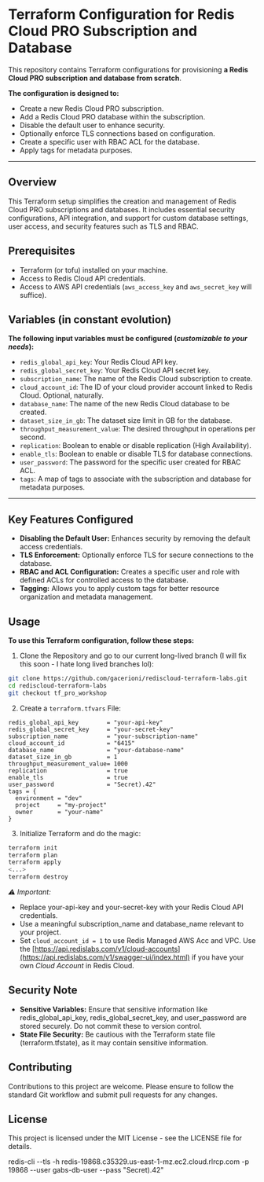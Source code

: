 # Terraform Configuration for Redis Cloud PRO Subscription and Database

This repository contains Terraform configurations for provisioning **a Redis Cloud PRO subscription and database from scratch**.

**The configuration is designed to:**

- Create a new Redis Cloud PRO subscription.
- Add a Redis Cloud PRO database within the subscription.
- Disable the default user to enhance security.
- Optionally enforce TLS connections based on configuration.
- Create a specific user with RBAC ACL for the database.
- Apply tags for metadata purposes.

---

## Overview

This Terraform setup simplifies the creation and management of Redis Cloud PRO subscriptions and databases. It includes essential security configurations, API integration, and support for custom database settings, user access, and security features such as TLS and RBAC.

## Prerequisites

- Terraform (or tofu) installed on your machine.
- Access to Redis Cloud API credentials.
- Access to AWS API credentials (`aws_access_key` and `aws_secret_key` will suffice).

## Variables (in constant evolution)

**The following input variables must be configured (_customizable to your needs_):**

- `redis_global_api_key`: Your Redis Cloud API key.
- `redis_global_secret_key`: Your Redis Cloud API secret key.
- `subscription_name`: The name of the Redis Cloud subscription to create.
- `cloud_account_id`: The ID of your cloud provider account linked to Redis Cloud. Optional, naturally.
- `database_name`: The name of the new Redis Cloud database to be created.
- `dataset_size_in_gb`: The dataset size limit in GB for the database.
- `throughput_measurement_value`: The desired throughput in operations per second.
- `replication`: Boolean to enable or disable replication (High Availability).
- `enable_tls`: Boolean to enable or disable TLS for database connections.
- `user_password`: The password for the specific user created for RBAC ACL.
- `tags`: A map of tags to associate with the subscription and database for metadata purposes.

---


## Key Features Configured

- **Disabling the Default User:** Enhances security by removing the default access credentials.
- **TLS Enforcement:** Optionally enforce TLS for secure connections to the database.
- **RBAC and ACL Configuration:** Creates a specific user and role with defined ACLs for controlled access to the database.
- **Tagging:** Allows you to apply custom tags for better resource organization and metadata management.

## Usage

**To use this Terraform configuration, follow these steps:**

1.	Clone the Repository and go to our current long-lived branch (I will fix this soon - I hate long lived branches lol):
```bash
git clone https://github.com/gacerioni/rediscloud-terraform-labs.git
cd rediscloud-terraform-labs
git checkout tf_pro_workshop
```

2.	Create a `terraform.tfvars` File:
```hcl
redis_global_api_key        = "your-api-key"
redis_global_secret_key     = "your-secret-key"
subscription_name           = "your-subscription-name"
cloud_account_id            = "6415"
database_name               = "your-database-name"
dataset_size_in_gb          = 1
throughput_measurement_value= 1000
replication                 = true
enable_tls                  = true
user_password               = "Secret).42"
tags = {
  environment = "dev"
  project     = "my-project"
  owner       = "your-name"
}
```

3.	Initialize Terraform and do the magic:
```bash
terraform init
terraform plan
terraform apply
<...>
terraform destroy
```

*⚠️ Important:*
- Replace your-api-key and your-secret-key with your Redis Cloud API credentials.
- Use a meaningful subscription_name and database_name relevant to your project.
- Set `cloud_account_id = 1` to use Redis Managed AWS Acc and VPC. Use the [https://api.redislabs.com/v1/cloud-accounts](https://api.redislabs.com/v1/swagger-ui/index.html) if you have your own *Cloud Account* in Redis Cloud.



## Security Note

- **Sensitive Variables:** Ensure that sensitive information like redis_global_api_key, redis_global_secret_key, and user_password are stored securely. Do not commit these to version control.
- **State File Security:** Be cautious with the Terraform state file (terraform.tfstate), as it may contain sensitive information.


## Contributing

Contributions to this project are welcome. Please ensure to follow the standard Git workflow and submit pull requests for any changes.

## License

This project is licensed under the MIT License - see the LICENSE file for details.


redis-cli --tls -h redis-19868.c35329.us-east-1-mz.ec2.cloud.rlrcp.com -p 19868 --user gabs-db-user --pass "Secret).42"